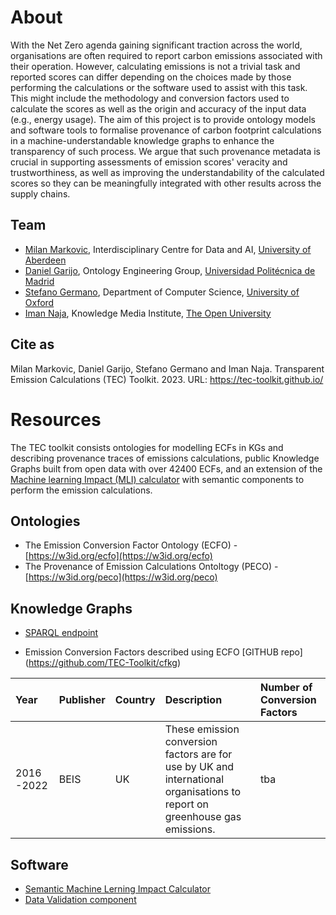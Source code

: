# About

With the Net Zero agenda gaining significant traction across the world, organisations are often required to report carbon emissions associated with their operation. However, calculating emissions is not a trivial task and reported scores can differ depending on the choices made by those performing the calculations or the software used to assist with this task. This might include the methodology and conversion factors used to calculate the scores as well as the origin and accuracy of the input data (e.g., energy usage). The aim of this project is to provide ontology models and software tools to formalise provenance of carbon footprint calculations in a machine-understandable knowledge graphs to enhance the transparency of such process. We argue that such provenance metadata is crucial in supporting assessments of emission scores' veracity and trustworthiness, as well as improving the understandability of the calculated scores so they can be meaningfully integrated with other results across the supply chains.

## Team

* [Milan Markovic](https://orcid.org/0000-0002-5477-287X), Interdisciplinary Centre for Data and AI, [University of Aberdeen](https://www.abdn.ac.uk/)
* [Daniel Garijo](https://orcid.org/0000-0003-0454-7145), Ontology Engineering Group, [Universidad Politécnica de Madrid](https://www.upm.es/)
* [Stefano Germano](https://orcid.org/0000-0001-6993-0618), Department of Computer Science, [University of Oxford](https://www.ox.ac.uk/)
* [Iman Naja](https://orcid.org/0000-0001-6634-3266), Knowledge Media Institute, [The Open University](https://www.open.ac.uk/)

## Cite as

Milan Markovic, Daniel Garijo, Stefano Germano and Iman Naja. Transparent Emission Calculations (TEC) Toolkit. 2023. URL: https://tec-toolkit.github.io/ 

# Resources

The TEC toolkit consists ontologies for modelling ECFs in KGs and describing provenance traces of emissions calculations, public Knowledge Graphs built from open data with over 42400 ECFs, and an extension of the [Machine learning Impact (MLI) calculator](https://mlco2.github.io/impact\#compute) with semantic components to perform the emission calculations.

## Ontologies 

* The Emission Conversion Factor Ontology (ECFO) - [https://w3id.org/ecfo](https://w3id.org/ecfo)
* The Provenance of Emission Calculations Ontoltogy (PECO) - [https://w3id.org/peco](https://w3id.org/peco)

## Knowledge Graphs 

* [SPARQL endpoint](https://cf.linkeddata.es/sparql)

* Emission Conversion Factors described using ECFO [GITHUB repo] (https://github.com/TEC-Toolkit/cfkg)
 
 | Year        | Publisher | Country  | Description      | Number of Conversion Factors |
|:-------------|:------- |:-------|  :------------------| :-------|
| 2016 -2022     | BEIS | UK | These emission conversion factors are for use by UK and international organisations to report on greenhouse gas emissions. | tba | 

## Software

* [Semantic Machine Lerning Impact Calculator](https://github.com/TEC-Toolkit/Semantic_Machine_Learning_Impact_Calculator)
* [Data Validation component](https://github.com/TEC-Toolkit/Data-Validation)

